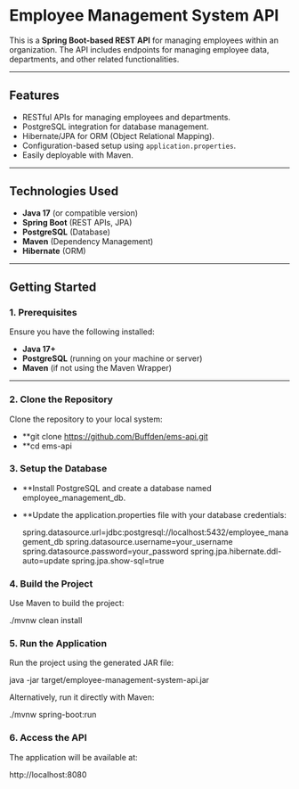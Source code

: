 # Employee Management System API

This is a **Spring Boot-based REST API** for managing employees within an organization. The API includes endpoints for managing employee data, departments, and other related functionalities.

---

## **Features**
- RESTful APIs for managing employees and departments.
- PostgreSQL integration for database management.
- Hibernate/JPA for ORM (Object Relational Mapping).
- Configuration-based setup using `application.properties`.
- Easily deployable with Maven.

---

## **Technologies Used**
- **Java 17** (or compatible version)
- **Spring Boot** (REST APIs, JPA)
- **PostgreSQL** (Database)
- **Maven** (Dependency Management)
- **Hibernate** (ORM)

---

## **Getting Started**

### **1. Prerequisites**
Ensure you have the following installed:
- **Java 17+**
- **PostgreSQL** (running on your machine or server)
- **Maven** (if not using the Maven Wrapper)

---

### **2. Clone the Repository**
Clone the repository to your local system:

- **git clone https://github.com/Buffden/ems-api.git
- **cd ems-api

### **3. Setup the Database**
- **Install PostgreSQL and create a database named employee_management_db.
- **Update the application.properties file with your database credentials:

  spring.datasource.url=jdbc:postgresql://localhost:5432/employee_management_db
  spring.datasource.username=your_username
  spring.datasource.password=your_password
  spring.jpa.hibernate.ddl-auto=update
  spring.jpa.show-sql=true


### **4. Build the Project**
Use Maven to build the project:

  ./mvnw clean install

### **5. Run the Application**

Run the project using the generated JAR file:

  java -jar target/employee-management-system-api.jar
  
Alternatively, run it directly with Maven:

  ./mvnw spring-boot:run


### **6. Access the API**
The application will be available at:

  http://localhost:8080

